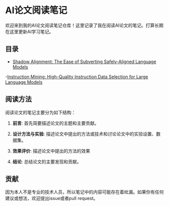 # AI论文阅读笔记 
欢迎来到我的AI论文阅读笔记仓库！这里记录了我在阅读AI论文的笔记。打算长期在这里更新AI学习笔记。 

## 目录

- [Shadow Alignment: The Ease of Subverting Safely-Aligned Language Models](https://github.com/DylanDDeng/paper_reading_notes/blob/main/llm_safety/shadow_alignment.md)  

-[Instruction Mining: High-Quality Instruction Data Selection for Large Language Models](https://github.com/DylanDDeng/paper_reading_notes/blob/main/data_quality/Instruction_Mining.md)


## 阅读方法 

阅读论文的笔记主要分为如下结构：

1. **前言**: 首先简要描述论文的主题和主要贡献。

2. **设计方法与实验**: 描述论文中提出的方法或技术和讨论论文中的实验设置、数据集。 

3. **效果评价**: 描述论文中提出的方法的效果

4. **结论**: 总结论文的主要发现和贡献。 


## 贡献

因为本人不是专业的技术人员，所以笔记中的内容可能存在着纰漏。如果你有任何建议或想法，欢迎提出issue或者pull request。 




